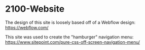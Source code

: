 # 2100-Website

The design of this site is loosely based off of a Webflow design:
https://webflow.com/

This site was used to create the "hamburger" navigation menu:
https://www.sitepoint.com/pure-css-off-screen-navigation-menu/